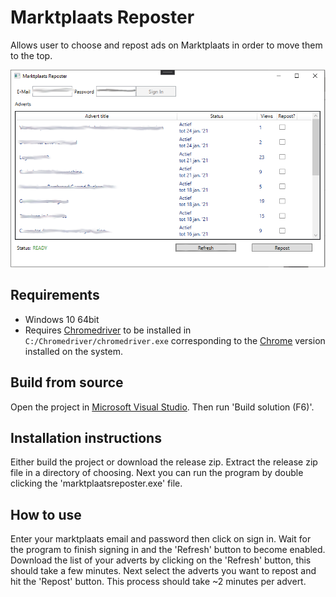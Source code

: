 # Marktplaats Reposter
Allows user to choose and repost ads on Marktplaats in order to move them to the top.

![Image](example.PNG)


## Requirements
* Windows 10 64bit
* Requires [Chromedriver](https://chromedriver.chromium.org/) to be installed in `C:/Chromedriver/chromedriver.exe` corresponding to the [Chrome](https://www.google.com/chrome/) version installed on the system.

## Build from source
Open the project in [Microsoft Visual Studio](https://visualstudio.microsoft.com/downloads/). Then run 'Build solution (F6)'.

## Installation instructions
Either build the project or download the release zip.
Extract the release zip file in a directory of choosing. Next you can run the program by double clicking the 'marktplaatsreposter.exe' file.

## How to use
Enter your marktplaats email and password then click on sign in. Wait for the program to finish signing in and the 'Refresh' button to become enabled.
Download the list of your adverts by clicking on the 'Refresh' button, this should take a few minutes. Next select the adverts you want to
repost and hit the 'Repost' button. This process should take ~2 minutes per advert.
